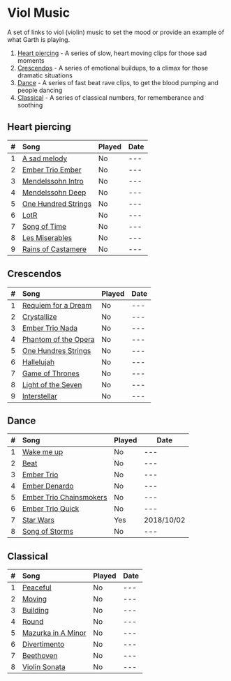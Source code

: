 # Viol Music

A set of links to viol (violin) music to set the mood or provide an example of what Garth is playing.

1. [Heart piercing](#heart-piercing) - A series of slow, heart moving clips for those sad moments
2. [Crescendos](#crescendos) - A series of emotional buildups, to a climax for those dramatic situations
3. [Dance](#dance) - A series of fast beat rave clips, to get the blood pumping and people dancing
4. [Classical](#classical) - A series of classical numbers, for rememberance and soothing


## Heart piercing

| # | Song | Played | Date |
| - |:---- | ------ | ---- |
| 1 | [A sad melody](https://youtu.be/f9IA9oOM18A?t=42s) | No | --- |
| 2 | [Ember Trio Ember](https://youtu.be/7jftKK-3L54?t=26m55s) | No | --- |
| 3 | [Mendelssohn Intro](https://youtu.be/o1dBg__wsuo?t=9s) | No | --- |
| 4 | [Mendelssohn Deep](https://youtu.be/o1dBg__wsuo?t=10m20s) | No | --- |
| 5 | [One Hundred Strings](https://youtu.be/uOk8WdZOjQI?t=39s) | No | --- |
| 6 | [LotR](https://youtu.be/dQiNVk_u0po?t=25s) | No | --- |
| 7 | [Song of Time](https://youtu.be/CIXCL5VR9Ho?t=22s) | No | --- |
| 8 | [Les Miserables](https://youtu.be/E5TsA6CHpII?t=25s) | No | --- |
| 9 | [Rains of Castamere](https://youtu.be/WSJk7G4cWEU) | No | --- |


## Crescendos

| # | Song | Played | Date |
| - |:---- | ------ | ---- |
| 1 | [Requiem for a Dream](https://youtu.be/f9IA9oOM18A?t=5m33s) | No | --- |
| 2 | [Crystallize](https://youtu.be/mb2QoaBy8ao?t=1m) | No | --- |
| 3 | [Ember Trio Nada](https://youtu.be/7jftKK-3L54?t=3m45s) | No | --- |
| 4 | [Phantom of the Opera](https://youtu.be/qpbX7SbXOtU?t=1m9s) | No | --- |
| 5 | [One Hundres Strings](https://youtu.be/uOk8WdZOjQI?t=1m32s) | No | --- |
| 6 | [Hallelujah](https://youtu.be/5VzprYCxPBQ?t=1m19s) | No | --- |
| 7 | [Game of Thrones](https://youtu.be/1yydcG9woWA?t=42s) | No | --- |
| 8 | [Light of the Seven](https://youtu.be/JI4a8JCRA_s?t=1m53s) | No | --- |
| 9 | [Interstellar](https://youtu.be/3sUKTPiF3bA?t=1m8s) | No | --- |


## Dance

| # | Song | Played | Date |
| - |:---- | ------ | ---- |
| 1 | [Wake me up](https://youtu.be/f9IA9oOM18A?t=12m45s) | No | --- |
| 2 | [Beat](https://youtu.be/f9IA9oOM18A?t=16m25s) | No | --- |
| 3 | [Ember Trio](https://youtu.be/7jftKK-3L54?t=58s) | No | --- |
| 4 | [Ember Denardo](https://youtu.be/7jftKK-3L54?t=6m17s) | No | --- |
| 5 | [Ember Trio Chainsmokers](https://youtu.be/7jftKK-3L54?t=10m58s) | No | --- |
| 6 | [Ember Trio Quick](https://youtu.be/7jftKK-3L54?t=20m19s) | No | --- |
| 7 |  [Star Wars](https://youtu.be/qzQahpxucKk?t=2m10s) | Yes | 2018/10/02 |
| 8 | [Song of Storms](https://youtu.be/CIXCL5VR9Ho?t=1m45s) | No | --- |


## Classical

| # | Song | Played | Date |
| - |:---- | ------ | ---- |
| 1 | [Peaceful](https://youtu.be/CqKdtsf9Zyw?t=38s) | No | --- |
| 2 | [Moving](https://youtu.be/CqKdtsf9Zyw?t=18m) | No | --- |
| 3 | [Building](https://youtu.be/CqKdtsf9Zyw?t=38m36s) | No | --- |
| 4 | [Round](https://youtu.be/CqKdtsf9Zyw?t=1h5m50s) | No | --- |
| 5 | [Mazurka in A Minor](https://youtu.be/L5skSFHVJHk?t=14s) | No | --- |
| 6 | [Divertimento](https://youtu.be/L5skSFHVJHk?t=6m20s) | No | --- |
| 7 | [Beethoven](https://youtu.be/d7hVQpyKLGg?t=1h7m29s) | No | --- |
| 8 | [Violin Sonata](https://youtu.be/z7rxl5KsPjs?t=2m19s) | No | --- |
